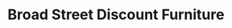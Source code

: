 ---
title: "Broad Street Discount Furniture"
url: /trenton/broad-street-discount-furniture/
shop: Möbel
---